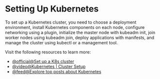 # Setting Up Kubernetes

To set up a Kubernetes cluster, you need to choose a deployment environment, install Kubernetes components on each node, configure networking using a plugin, initialize the master node with kubeadm init, join worker nodes using kubeadm join, deploy applications with manifests, and manage the cluster using kubectl or a management tool.

Visit the following resources to learn more:

- [@official@Set up a K8s cluster](https://kubernetes.io/docs/home/#set-up-a-k8s-cluster)
- [@video@Kubernetes | Cluster Setup](https://www.youtube.com/watch?v=z_w3me8tmJA)
- [@feed@Explore top posts about Kubernetes](https://app.daily.dev/tags/kubernetes?ref=roadmapsh)
